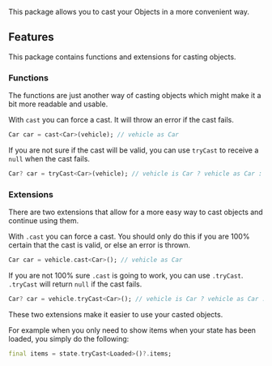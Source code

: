 
This package allows you to cast your Objects in a more convenient way.

## Features

This package contains functions and extensions for casting objects.

### Functions

The functions are just another way of casting objects which might make it a bit
more readable and usable.

With `cast` you can force a cast. It will throw an error if the cast fails.

```dart
Car car = cast<Car>(vehicle); // vehicle as Car
```

If you are not sure if the cast will be valid, you can use `tryCast` to receive
a `null` when the cast fails.

```dart
Car? car = tryCast<Car>(vehicle); // vehicle is Car ? vehicle as Car : null
```

### Extensions

There are two extensions that allow for a more easy way to cast
objects and continue using them.

With `.cast` you can force a cast. You should only do this if you are 100% certain
that the cast is valid, or else an error is thrown.

```dart
Car car = vehicle.cast<Car>(); // vehicle as Car
```

If you are not 100% sure `.cast` is going to work, you can use `.tryCast`.
`.tryCast` will return `null` if the cast fails.

```dart
Car? car = vehicle.tryCast<Car>(); // vehicle is Car ? vehicle as Car : null
```

These two extensions make it easier to use your casted objects.

For example when you only need to show items when your state has been loaded, you simply do the following:

```dart
final items = state.tryCast<Loaded>()?.items;
```

